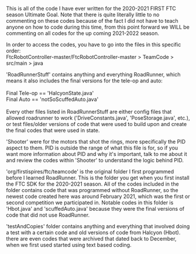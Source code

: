 This is all of the code I have ever written for the 2020-2021 FIRST FTC season Ultimate Goal. Note that there is quite literally little to no commenting on these codes because
of the fact I did not have to teach anyone on how to code during this time, from this point forward we WILL be commenting on all codes for the up coming 2021-2022 season.

In order to access the codes, you have to go into the files in this specific order: </br>
FtcRobotController-master/FtcRobotController-master > TeamCode > src/main > java

'RoadRunnerStuff' contains anything and everything RoadRunner, which means it also includes the final versions for the tele-op and auto:</br> <br>
Final Tele-op == 'HalcyonState.java' </br>
Final Auto == 'notSoScuffedAuto.java' </br> </br>
Every other files listed in RoadRunnerStuff are either config files that allowed roadrunner to work ('DriveConstants.java', 'PoseStorage.java', etc.), or test files/older versions
of code that were used to build upon and create the final codes that were used in state.

'Shooter' were for the motors that shot the rings, more specifically the PID aspect to them. PID is outside the range of what this file is for, so if you want more information
about PID and why it's important, talk to me about it and review the codes within 'Shooter' to understand the logic behind PID. </br>

'org/firstispires/ftc/teamcode' is the original folder I first programmed before I learned RoadRunner. This is the folder you get when you first install the FTC SDK for the 2020-2021
season. All of the codes included in the folder contains code that was programmed without RoadRunner, so the newest code created here was around February 2021, which was the first or
second competition we participated in. Notable codes in this folder is 'Hbot.java' and 'scuffedAuto.java' because they were the final versions of code that did not use RoadRunner. </br>

'testAndCopies' folder contains anything and everything that involved doing a test with a certain code and old versions of code from Halcyon (Hbot).
there are even codes that were archived that dated back to December, when we first used started using text based coding.